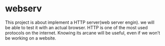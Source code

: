 # webserv
This project is about implement a HTTP server(web server engin). we will be able to test it with an actual browser. HTTP is one of the most used protocols on the internet. Knowing its arcane will be useful, even if we won’t be working on a website.
